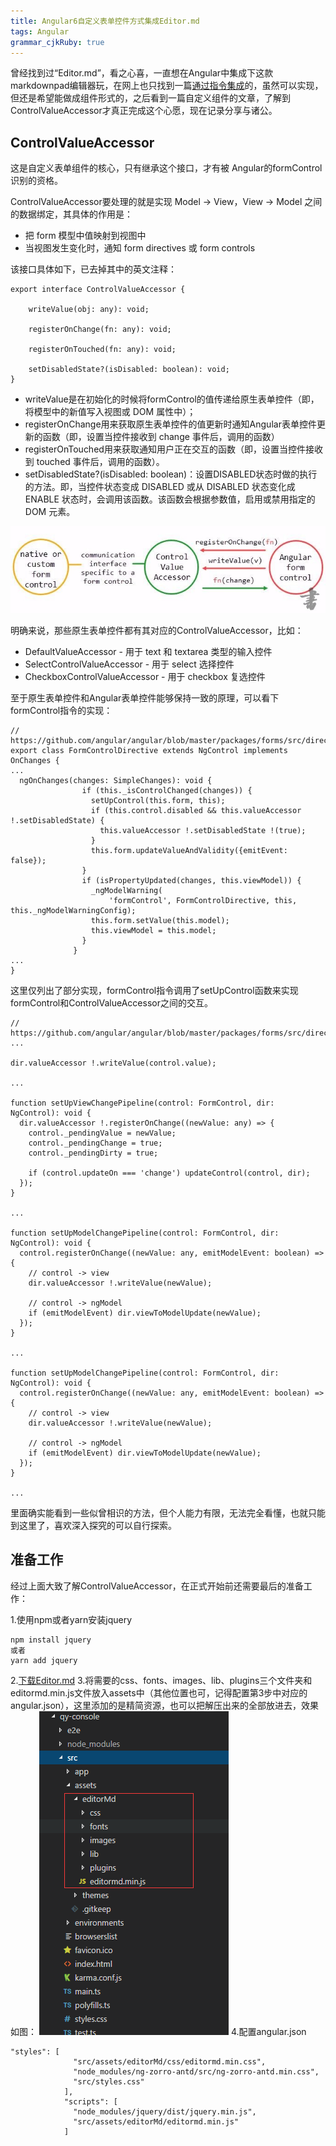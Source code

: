 ```yaml
---
title: Angular6自定义表单控件方式集成Editor.md
tags: Angular
grammar_cjkRuby: true
---
```


曾经找到过“Editor.md”，看之心喜，一直想在Angular中集成下这款markdownpad编辑器玩，在网上也只找到一篇[通过指令集成](Angular集成Editor.md的Markdown编辑器，支持NgModel双向绑定)的，虽然可以实现，但还是希望能做成组件形式的，之后看到一篇自定义组件的文章，了解到ControlValueAccessor才真正完成这个心愿，现在记录分享与诸公。

## ControlValueAccessor
这是自定义表单组件的核心，只有继承这个接口，才有被 Angular的formControl识别的资格。

ControlValueAccessor要处理的就是实现 Model -> View，View -> Model 之间的数据绑定，其具体的作用是：

- 把 form 模型中值映射到视图中
- 当视图发生变化时，通知 form directives 或 form controls

该接口具体如下，已去掉其中的英文注释：
```
export interface ControlValueAccessor {

    writeValue(obj: any): void;
    
    registerOnChange(fn: any): void;
  
    registerOnTouched(fn: any): void;
   
    setDisabledState?(isDisabled: boolean): void;
}
```

- writeValue是在初始化的时候将formControl的值传递给原生表单控件（即，将模型中的新值写入视图或 DOM 属性中）；
- registerOnChange用来获取原生表单控件的值更新时通知Angular表单控件更新的函数（即，设置当控件接收到 change 事件后，调用的函数）
- registerOnTouched用来获取通知用户正在交互的函数（即，设置当控件接收到 touched 事件后，调用的函数）。
- setDisabledState?(isDisabled: boolean)：设置DISABLED状态时做的执行的方法。即，当控件状态变成 DISABLED 或从 DISABLED 状态变化成 ENABLE 状态时，会调用该函数。该函数会根据参数值，启用或禁用指定的 DOM 元素。

![enter description here](./images/1535698506333.jpg)

明确来说，那些原生表单控件都有其对应的ControlValueAccessor，比如：
- DefaultValueAccessor - 用于 text 和 textarea 类型的输入控件
- SelectControlValueAccessor - 用于 select 选择控件
- CheckboxControlValueAccessor - 用于 checkbox 复选控件

至于原生表单控件和Angular表单控件能够保持一致的原理，可以看下formControl指令的实现：
```
// https://github.com/angular/angular/blob/master/packages/forms/src/directives/reactive_directives/form_control_directive.ts
export class FormControlDirective extends NgControl implements OnChanges {
...
  ngOnChanges(changes: SimpleChanges): void {
                if (this._isControlChanged(changes)) {
                  setUpControl(this.form, this);
                  if (this.control.disabled && this.valueAccessor !.setDisabledState) {
                    this.valueAccessor !.setDisabledState !(true);
                  }
                  this.form.updateValueAndValidity({emitEvent: false});
                }
                if (isPropertyUpdated(changes, this.viewModel)) {
                  _ngModelWarning(
                      'formControl', FormControlDirective, this, this._ngModelWarningConfig);
                  this.form.setValue(this.model);
                  this.viewModel = this.model;
                }
              }
...
}
```
这里仅列出了部分实现，formControl指令调用了setUpControl函数来实现formControl和ControlValueAccessor之间的交互。
```
// https://github.com/angular/angular/blob/master/packages/forms/src/directives/shared.ts
...

dir.valueAccessor !.writeValue(control.value);

...

function setUpViewChangePipeline(control: FormControl, dir: NgControl): void {
  dir.valueAccessor !.registerOnChange((newValue: any) => {
    control._pendingValue = newValue;
    control._pendingChange = true;
    control._pendingDirty = true;

    if (control.updateOn === 'change') updateControl(control, dir);
  });
}

...

function setUpModelChangePipeline(control: FormControl, dir: NgControl): void {
  control.registerOnChange((newValue: any, emitModelEvent: boolean) => {
    // control -> view
    dir.valueAccessor !.writeValue(newValue);

    // control -> ngModel
    if (emitModelEvent) dir.viewToModelUpdate(newValue);
  });
}

...

function setUpModelChangePipeline(control: FormControl, dir: NgControl): void {
  control.registerOnChange((newValue: any, emitModelEvent: boolean) => {
    // control -> view
    dir.valueAccessor !.writeValue(newValue);

    // control -> ngModel
    if (emitModelEvent) dir.viewToModelUpdate(newValue);
  });
}

...

```
里面确实能看到一些似曾相识的方法，但个人能力有限，无法完全看懂，也就只能到这里了，喜欢深入探究的可以自行探索。

## 准备工作

经过上面大致了解ControlValueAccessor，在正式开始前还需要最后的准备工作：

1.使用npm或者yarn安装jquery
```
npm install jquery
或者
yarn add jquery
```
2.[下载Editor.md](http://pandao.github.io/editor.md/)
3.将需要的css、fonts、images、lib、plugins三个文件夹和editormd.min.js文件放入assets中（其他位置也可，记得配置第3步中对应的angular.json），这里添加的是精简资源，也可以把解压出来的全部放进去，效果如图：
![enter description here](./images/1535700259221.png)
4.配置angular.json
```
"styles": [
              "src/assets/editorMd/css/editormd.min.css",
              "node_modules/ng-zorro-antd/src/ng-zorro-antd.min.css",
              "src/styles.css"
            ],
            "scripts": [
              "node_modules/jquery/dist/jquery.min.js",
              "src/assets/editorMd/editormd.min.js"
            ]
```
